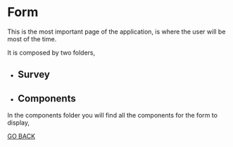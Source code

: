 # Form
This is the most important page of the application, is where the user will be most of the time.

It is composed by two folders,

* ## Survey

* ## Components
 In the components folder you will find all the components for the form to display, 

[GO BACK](../README.md)